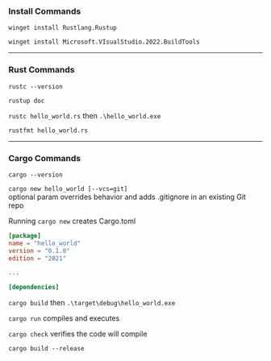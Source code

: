 ### Install Commands ###

```winget install Rustlang.Rustup```

```winget install Microsoft.VIsualStudio.2022.BuildTools```

---

### Rust Commands ###

```rustc --version```

```rustup doc```

```rustc hello_world.rs``` then
```.\hello_world.exe```

```rustfmt hello_world.rs```

---

### Cargo Commands ###

```cargo --version```

```cargo new hello_world [--vcs=git]```<br>
optional param overrides behavior and adds .gitignore in an existing Git repo

Running ```cargo new``` creates Cargo.toml
```toml
[package]
name = "hello_world"
version = "0.1.0"
edition = "2021"

...

[dependencies]
```

```cargo build``` then
```.\target\debug\hello_world.exe```

```cargo run``` compiles and executes

```cargo check``` verifies the code will compile

```cargo build --release```



